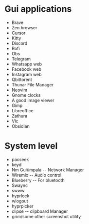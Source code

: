 # Gui applications
* Brave
* Zen browser
* Cursor
* Kitty
* Discord
* Rofi
* Obs
* Telegram
* Whatsapp web
* Facebook web
* Instagram web
* Qbittorent
* Thunar File Manager
* Neovim
* Gnome clocks
* A good image viewer
* Gimp
* Libreoffice
* Zathura
* Vlc
* Obsidian

# System level

* pacseek
* keyd
* Nm Gui/impala  -- Network Manager
* Wiremix -- Audio control
* Blueberry -- For bluetooth
* Swaync
* swww
* hyprlock
* wlogout
* hyprpicker
* clipse -- clipboard Manager
* grim/some other screenshot utility

